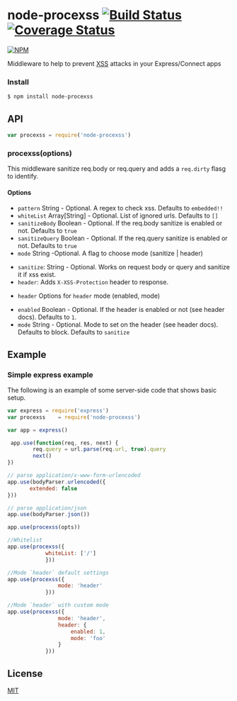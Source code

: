 node-procexss [![Build Status](https://travis-ci.org/ziyasal/node-procexss.svg?branch=master)](https://travis-ci.org/ziyasal/node-procexss) [![Coverage Status](https://img.shields.io/coveralls/ziyasal/node-procexss.svg)](https://coveralls.io/r/ziyasal/node-procexss?branch=master)
=============
[![NPM](https://nodei.co/npm/node-procexss.png?downloads=true&downloadRank=true&stars=true)](https://nodei.co/npm/node-procexss/)

Middleware to help to prevent [XSS](https://www.owasp.org/index.php/Cross-site_Scripting_%28XSS%29) attacks in your Express/Connect apps

### Install

```sh
$ npm install node-procexss
```

## API

```js
var procexss = require('node-procexss')
```
### procexss(options)

This middleware sanitize req.body or req.query and adds a `req.dirty` flasg to identify.

#### Options

- `pattern`  String - Optional. A regex to check xss. Defaults to `embedded!!`
- `whiteList`  Array[String] - Optional. List of ignored urls. Defaults to `[]`
- `sanitizeBody`  Boolean - Optional. If the req.body sanitize is enabled or not. Defaults to `true`
- `sanitizeQuery`  Boolean - Optional. If the req.query sanitize is enabled or not. Defaults to `true`
- `mode` String -Optional. A flag to choose mode (sanitize | header) 
 * `sanitize`: String - Optional. Works on request body or query and sanitize it if xss exist.
 * `header`: Adds `X-XSS-Protection` header to response.
- `header` Options for `header` mode (enabled, mode)
 * `enabled` Boolean - Optional. If the header is enabled or not (see header docs). Defaults to `1`.
 * `mode`  String - Optional. Mode to set on the header (see header docs). Defaults to block. Defaults to `sanitize`

## Example

### Simple express example

The following is an example of some server-side code that shows basic setup.

```js
var express = require('express')
var procexss    = require('node-procexss')

var app = express()

 app.use(function(req, res, next) {
        req.query = url.parse(req.url, true).query
        next()
})

// parse application/x-www-form-urlencoded
app.use(bodyParser.urlencoded({
       extended: false
}))

// parse application/json
app.use(bodyParser.json())

app.use(procexss(opts))

```

```js
//Whitelist
app.use(procexss({
            whiteList: ['/'] 
            }))
```

```js
//Mode `header` default settings
app.use(procexss({
                mode: 'header'
            }))
```

```js
//Mode `header` with custom mode
app.use(procexss({
                mode: 'header',
                header: {
                    enabled: 1,
                    mode: 'foo'
                }
            }))
```

## License

[MIT](https://github.com/ziyasal/node-procexss/blob/master/LICENSE)